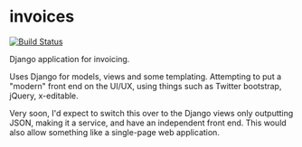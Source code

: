 invoices
========
[![Build Status](https://code.imartin.net/buildStatus/icon?job=invoices)](https://code.imartin.net/job/invoices/)

Django application for invoicing.

Uses Django for models, views and some templating. Attempting to put a "modern" front end on the UI/UX, using things such as Twitter bootstrap, jQuery, x-editable.

Very soon, I'd expect to switch this over to the Django views only outputting JSON, making it a service, and have an independent front end. This would also allow something like a single-page web application.

